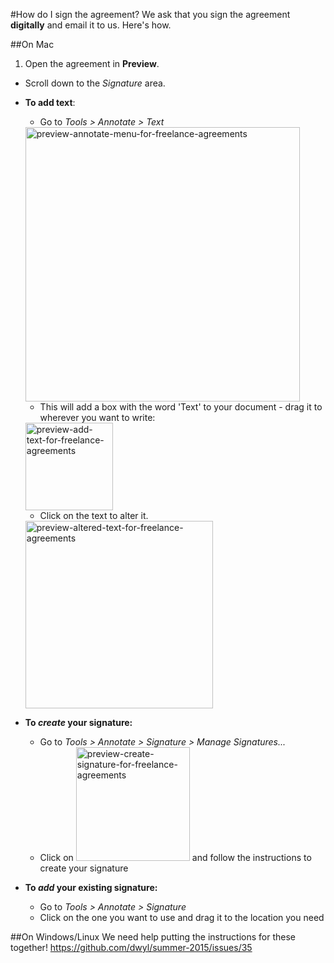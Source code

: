 #How do I sign the agreement?
We ask that you sign the agreement **digitally** and email it to us. Here's how.

##On Mac
1. Open the agreement in **Preview**.
+ Scroll down to the _Signature_ area.
+ **To add text**:
  + Go to _Tools > Annotate > Text_
  <img width="439" alt="preview-annotate-menu-for-freelance-agreements" src="https://cloud.githubusercontent.com/assets/4185328/8646836/efca8f24-294a-11e5-8f43-64b1890ff61a.png">
  
  + This will add a box with the word 'Text' to your document - drag it to wherever you want to write:    
  <img width="140" alt="preview-add-text-for-freelance-agreements" src="https://cloud.githubusercontent.com/assets/4185328/8646735/4101a27a-294a-11e5-91f4-377dd53434e4.png">
  
  + Click on the text to alter it.    
  <img width="300" alt="preview-altered-text-for-freelance-agreements" src="https://cloud.githubusercontent.com/assets/4185328/8646772/7910ec52-294a-11e5-9934-458242aec9af.png">
+ **To _create_ your signature:**
  + Go to _Tools > Annotate > Signature > Manage Signatures..._
  + Click on <img width="182" alt="preview-create-signature-for-freelance-agreements" src="https://cloud.githubusercontent.com/assets/4185328/8646908/7477c4da-294b-11e5-8b97-c8019900cf7d.png"> and follow the instructions to create your signature
+ **To _add_ your existing signature:**
  + Go to _Tools > Annotate > Signature_
  + Click on the one you want to use and drag it to the location you need
  
##On Windows/Linux
We need help putting the instructions for these together! https://github.com/dwyl/summer-2015/issues/35


